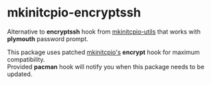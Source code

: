 # mkinitcpio-encryptssh

Alternative to **encryptssh** hook from [mkinitcpio-utils](https://github.com/grazzolini/mkinitcpio-utils) that works with **plymouth** password prompt.

This package uses patched [mkinitcpio's](https://github.com/archlinux/mkinitcpio) **encrypt** hook for maximum compatibility.  
Provided **pacman** hook will notify you when this package needs to be updated.
